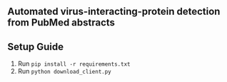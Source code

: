 ## Automated virus-interacting-protein detection from PubMed abstracts

## Setup Guide
1. Run `pip install -r requirements.txt`
2. Run `python download_client.py`